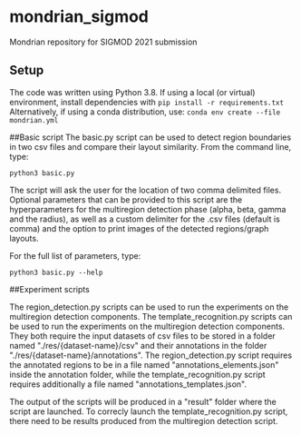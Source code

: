 # mondrian_sigmod
Mondrian repository for SIGMOD 2021 submission

## Setup

The code was written using Python 3.8.
If using a local (or virtual) environment, install dependencies with
`pip install -r requirements.txt`
Alternatively, if using a conda distribution, use:
`conda env create --file mondrian.yml`

##Basic script
The basic.py script can be used to detect region boundaries in two csv files and compare their layout similarity.
From the command line, type:

`python3 basic.py`

The script will ask the user for the location of two comma delimited files.
Optional parameters that can be provided to this script are the hyperparameters for the multiregion detection phase (alpha, beta, gamma and the radius), as well as a custom delimiter for the .csv files (default is comma) and the option to print images of the detected regions/graph layouts.

For the full list of parameters, type:

`python3 basic.py --help`

##Experiment scripts

The region_detection.py scripts can be used to run the experiments on the multiregion detection components.
The template_recognition.py scripts can be used to run the experiments on the multiregion detection components.
They both require the input datasets of csv files to be stored in a folder named "./res/{dataset-name}/csv" and their annotations in the folder "./res/{dataset-name}/annotations".
The region_detection.py script requires the annotated regions to be in a file named "annotations_elements.json" inside the annotation folder, while the template_recognition.py script requires additionally a file named "annotations_templates.json".

The output of the scripts will be produced in a "result" folder where the script are launched.
To correcly launch the template_recognition.py script, there need to be results produced from the multiregion detection script.

